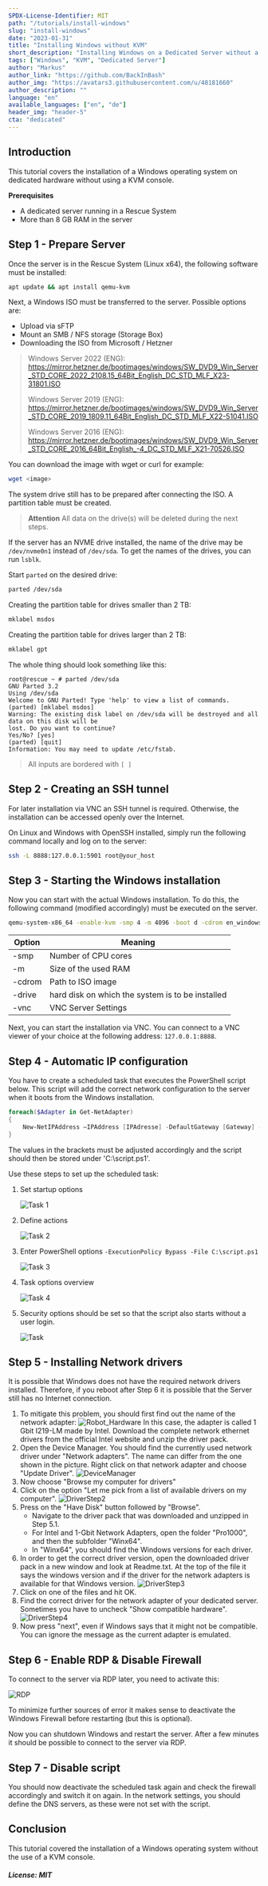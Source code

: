 ```yaml
---
SPDX-License-Identifier: MIT
path: "/tutorials/install-windows"
slug: "install-windows"
date: "2023-01-31"
title: "Installing Windows without KVM"
short_description: "Installing Windows on a Dedicated Server without a KVM Console"
tags: ["Windows", "KVM", "Dedicated Server"]
author: "Markus"
author_link: "https://github.com/BackInBash"
author_img: "https://avatars3.githubusercontent.com/u/48181660"
author_description: ""
language: "en"
available_languages: ["en", "de"]
header_img: "header-5"
cta: "dedicated"
---
```


## Introduction

This tutorial covers the installation of a Windows operating system on dedicated hardware without using a KVM console.

**Prerequisites**

+ A dedicated server running in a Rescue System
+ More than 8 GB RAM in the server

## Step 1 - Prepare Server

Once the server is in the Rescue System (Linux x64), the following software must be installed:

```bash
apt update && apt install qemu-kvm
```

Next, a Windows ISO must be transferred to the server. Possible options are:

+ Upload via sFTP
+ Mount an SMB / NFS storage (Storage Box)
+ Downloading the ISO from Microsoft / Hetzner

> Windows Server 2022 (ENG): https://mirror.hetzner.de/bootimages/windows/SW_DVD9_Win_Server_STD_CORE_2022_2108.15_64Bit_English_DC_STD_MLF_X23-31801.ISO
>
> Windows Server 2019 (ENG): https://mirror.hetzner.de/bootimages/windows/SW_DVD9_Win_Server_STD_CORE_2019_1809.11_64Bit_English_DC_STD_MLF_X22-51041.ISO
>
> Windows Server 2016 (ENG): https://mirror.hetzner.de/bootimages/windows/SW_DVD9_Win_Server_STD_CORE_2016_64Bit_English_-4_DC_STD_MLF_X21-70526.ISO

You can download the image with wget or curl for example:

```bash
wget <image>
```

The system drive still has to be prepared after connecting the ISO. A partition table must be created.

> **Attention** All data on the drive(s) will be deleted during the next steps.

If the server has an NVME drive installed, the name of the drive may be `/dev/nvme0n1` instead of `/dev/sda`.
To get the names of the drives, you can run `lsblk`.

Start `parted` on the desired drive:

```bash
parted /dev/sda
```

Creating the partition table for drives smaller than 2 TB:

```bash
mklabel msdos
```

Creating the partition table for drives larger than 2 TB:

```bash
mklabel gpt
```

The whole thing should look something like this:

```shellsession
root@rescue ~ # parted /dev/sda
GNU Parted 3.2
Using /dev/sda
Welcome to GNU Parted! Type 'help' to view a list of commands.
(parted) [mklabel msdos]
Warning: The existing disk label on /dev/sda will be destroyed and all data on this disk will be
lost. Do you want to continue?
Yes/No? [yes]
(parted) [quit]
Information: You may need to update /etc/fstab.
```

> All inputs are bordered with `[ ]`

## Step 2 - Creating an SSH tunnel

For later installation via VNC an SSH tunnel is required. Otherwise, the installation can be accessed openly over the Internet.

On Linux and Windows with OpenSSH installed, simply run the following command locally and log on to the server:

```bash
ssh -L 8888:127.0.0.1:5901 root@your_host
```

## Step 3 - Starting the Windows installation

Now you can start with the actual Windows installation. To do this, the following command (modified accordingly) must be executed on the server.

```bash
qemu-system-x86_64 -enable-kvm -smp 4 -m 4096 -boot d -cdrom en_windows_server_2019_updated_sept_2019_x64_dvd_199664ce.iso -drive file=/dev/sda,format=raw,media=disk -vnc 127.0.0.1:1
```

| Option | Meaning              |
| ------ | -------------------- |
| -smp   | Number of CPU cores  |
| -m     | Size of the used RAM |
| -cdrom | Path to ISO image    |
| -drive | hard disk on which the system is to be installed |
| -vnc   | VNC Server Settings  |

Next, you can start the installation via VNC. You can connect to a VNC viewer of your choice at the following address: `127.0.0.1:8888`.

## Step 4 - Automatic IP configuration

You have to create a scheduled task that executes the PowerShell script below. This script will add the correct network configuration to the server when it boots from the Windows installation.

```powershell
foreach($Adapter in Get-NetAdapter)
{
    New-NetIPAddress –IPAddress [IPAdresse] -DefaultGateway [Gateway] -PrefixLength [CIDR] -InterfaceIndex $Adapter.InterfaceIndex
}
```

The values in the brackets must be adjusted accordingly and the script should then be stored under 'C:\script.ps1'.

Use these steps to set up the scheduled task:

1. Set startup options

    ![Task 1](images/task01.png)

2. Define actions

    ![Task 2](images/task02.png)

3. Enter PowerShell options `-ExecutionPolicy Bypass -File C:\script.ps1`

    ![Task 3](images/task03.png)

4. Task options overview

    ![Task 4](images/task04.png)

5. Security options should be set so that the script also starts without a user login.

    ![Task](images/task.png)

## Step 5 - Installing Network drivers

It is possible that Windows does not have the required network drivers installed. Therefore, if you reboot after Step 6 it is possible that the Server still has no Internet connection.

1. To mitigate this problem, you should first find out the name of the network adapter:
   ![Robot_Hardware](images/Robot_Hardware.png)
   In this case, the adapter is called 1 Gbit I219-LM made by Intel. Download the complete network ethernet drivers from the official Intel website and unzip the driver pack.
2. Open the Device Manager. You should find the currently used network driver under "Network adapters". The name can differ from the one shown in the picture. 
   Right click on that network adapter and choose "Update Driver". 
   ![DeviceManager](images/DeviceManager_en.png)
3. Now choose "Browse my computer for drivers"
4. Click on the option "Let me pick from a list of available drivers on my computer".
   ![DriverStep2](images/DriverStep2_en.png)
5. Press on the "Have Disk" button followed by "Browse".
   * Navigate to the driver pack that was downloaded and unzipped in Step 5.1.
   * For Intel and 1-Gbit Network Adapters, open the folder "Pro1000", and then the subfolder "Winx64".
   * In "Winx64", you should find the Windows versions for each driver.
6. In order to get the correct driver version, open the downloaded driver pack in a new window and look at Readme.txt. At the top of the file it says the windows version and if the driver for the network adapters is available for that Windows version.
   ![DriverStep3](images/DriverStep3_en.png)
7. Click on one of the files and hit OK.
8. Find the correct driver for the network adapter of your dedicated server. Sometimes you have to uncheck "Show compatible hardware".
    ![DriverStep4](images/DriverStep4_en.png)
9.  Now press "next", even if Windows says that it might not be compatible. You can ignore the message as the current adapter is emulated.

## Step 6 - Enable RDP & Disable Firewall

To connect to the server via RDP later, you need to activate this:

![RDP](images/RDP.png)

To minimize further sources of error it makes sense to deactivate the Windows Firewall before restarting (but this is optional).

Now you can shutdown Windows and restart the server. After a few minutes it should be possible to connect to the server via RDP.

## Step 7 - Disable script

You should now deactivate the scheduled task again and check the firewall accordingly and switch it on again.
In the network settings, you should define the DNS servers, as these were not set with the script.

## Conclusion

This tutorial covered the installation of a Windows operating system without the use of a KVM console.

##### License: MIT

<!--

Contributor's Certificate of Origin

By making a contribution to this project, I certify that:

(a) The contribution was created in whole or in part by me and I have
    the right to submit it under the license indicated in the file; or

(b) The contribution is based upon previous work that, to the best of my
    knowledge, is covered under an appropriate license and I have the
    right under that license to submit that work with modifications,
    whether created in whole or in part by me, under the same license
    (unless I am permitted to submit under a different license), as
    indicated in the file; or

(c) The contribution was provided directly to me by some other person
    who certified (a), (b) or (c) and I have not modified it.

(d) I understand and agree that this project and the contribution are
    public and that a record of the contribution (including all personal
    information I submit with it, including my sign-off) is maintained
    indefinitely and may be redistributed consistent with this project
    or the license(s) involved.

Signed-off-by: markus@omg-network.de

-->
